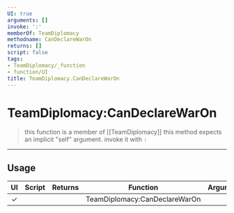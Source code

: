 ```yaml
---
UI: true
arguments: []
invoke: ':'
memberOf: TeamDiplomacy
methodname: CanDeclareWarOn
returns: []
script: false
tags:
- TeamDiplomacy/_function
- function/UI
title: TeamDiplomacy.CanDeclareWarOn
---
```

# TeamDiplomacy:CanDeclareWarOn
> this function is a member of [[TeamDiplomacy]]
> this method expects an implicit "self" argument. invoke it with `:`
-----
## Usage
|  UI | Script | Returns | Function | Arguments |
|:---:|:------:|-------:|:--------:|:---------|
|✓| ||TeamDiplomacy:CanDeclareWarOn||
